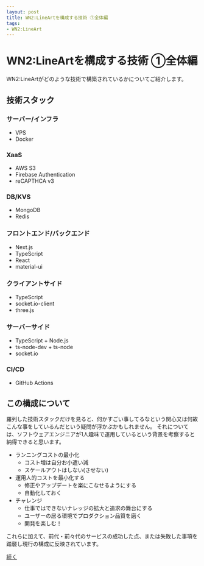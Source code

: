 ```yaml
---
layout: post
title: WN2:LineArtを構成する技術 ①全体編
tags:
- WN2:LineArt
---
```


# WN2:LineArtを構成する技術 ①全体編

WN2:LineArtがどのような技術で構築されているかについてご紹介します。

## 技術スタック

### サーバー/インフラ
* VPS
* Docker

### XaaS
* AWS S3
* Firebase Authentication
* reCAPTHCA v3

### DB/KVS
* MongoDB
* Redis

### フロントエンド/バックエンド
* Next.js
* TypeScript
* React
* material-ui

### クライアントサイド
* TypeScript
* socket.io-client
* three.js

### サーバーサイド
* TypeScript + Node.js
* ts-node-dev + ts-node
* socket.io

### CI/CD
* GitHub Actions


## この構成について

羅列した技術スタックだけを見ると、何かすごい事してるなという関心又は何故こんな事をしているんだという疑問が浮かぶかもしれません。
それについては、ソフトウェアエンジニアが1人趣味で運用しているという背景を考察すると納得できると思います。

* ランニングコストの最小化
  - コスト増は自分お小遣い減
  - スケールアウトはしない(させない)
* 運用人的コストを最小化する
  - 修正やアップデートを楽にこなせるようにする
  - 自動化しておく
* チャレンジ
  - 仕事ではできないナレッジの拡大と追求の舞台にする
  - ユーザーの居る環境でプロダクション品質を磨く
  - 開発を楽しむ！


これらに加えて、前代・前々代のサービスの成功した点、または失敗した事項を踏襲し現行の構成に反映されています。

[続く](./2020-07-23-wn2la-architecture-2.md)
